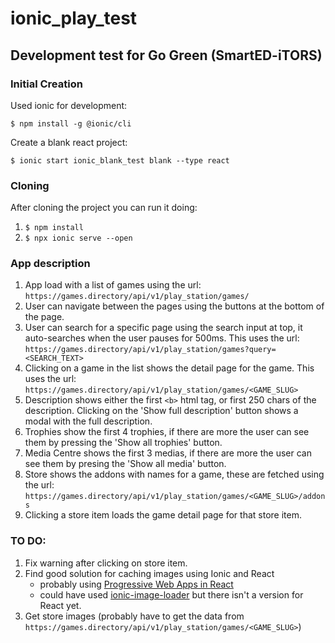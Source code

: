 # ionic_play_test

## Development test for Go Green (SmartED-iTORS)

### Initial Creation
Used ionic for development:

```$ npm install -g @ionic/cli```

Create a blank react project: 

```$ ionic start ionic_blank_test blank --type react```

### Cloning
After cloning the project you can run it doing:
1. ```$ npm install```
2. ```$ npx ionic serve --open```

### App description
1. App load with a list of games using the url:
```https://games.directory/api/v1/play_station/games/```
2. User can navigate between the pages using the buttons at the bottom of the page.
3. User can search for a specific page using the search input at top, it auto-searches when the user pauses for 500ms. This uses the url:  ```https://games.directory/api/v1/play_station/games?query=<SEARCH_TEXT>```
4. Clicking on a game in the list shows the detail page for the game. This uses the url: ```https://games.directory/api/v1/play_station/games/<GAME_SLUG>```
5. Description shows either the first ```<b>``` html tag, or first 250 chars of the description. Clicking on the 'Show full description' button shows a modal with the full description.
6. Trophies show the first 4 trophies, if there are more the user can see them by pressing the 'Show all trophies' button.
7. Media Centre shows the first 3 medias, if there are more the user can see them by presing the 'Show all media' button.
8. Store shows the addons with names for a game, these are fetched using the url: ```https://games.directory/api/v1/play_station/games/<GAME_SLUG>/addons```
9. Clicking a store item loads the game detail page for that store item.

### TO DO:
1. Fix warning after clicking on store item.
2. Find good solution for caching images using Ionic and React
    - probably using [Progressive Web Apps in React](https://ionicframework.com/docs/react/pwa)
    - could have used [ionic-image-loader](https://github.com/zyra/ionic-image-loader) but there isn't a version for React yet.
3. Get store images (probably have to get the data from ```https://games.directory/api/v1/play_station/games/<GAME_SLUG>```)
